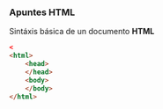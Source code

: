 
### Apuntes HTML

Sintáxis básica de un documento **HTML**
```html
<
<html>
	<head>
	</head>
	<body>
	</body>
</html>
```
<!--stackedit_data:
eyJoaXN0b3J5IjpbLTk5MDg4MDE4NywtMTYwNDUxNjM5N119
-->